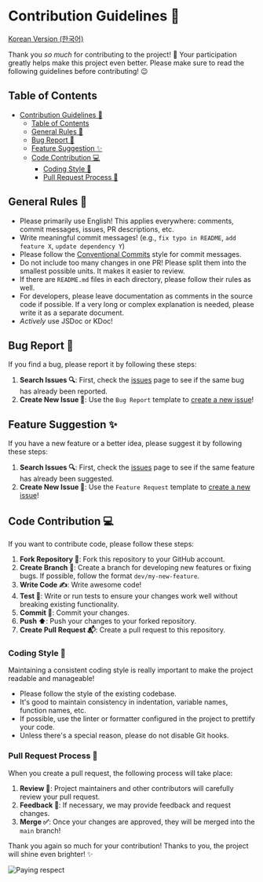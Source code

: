 # Contribution Guidelines 💖

[Korean Version (한국어)](CONTRIBUTING.ko.md)

Thank you *so much* for contributing to the project! 🥳 Your participation greatly helps make this project even better. Please make sure to read the following guidelines before contributing! 😉

## Table of Contents

- [Contribution Guidelines 💖](#contribution-guidelines-)
  - [Table of Contents](#table-of-contents)
  - [General Rules 📜](#general-rules-)
  - [Bug Report 🐛](#bug-report-)
  - [Feature Suggestion ✨](#feature-suggestion-)
  - [Code Contribution 💻](#code-contribution-)
    - [Coding Style 🎨](#coding-style-)
    - [Pull Request Process 🚀](#pull-request-process-)

## General Rules 📜
- Please primarily use English! This applies everywhere: comments, commit messages, issues, PR descriptions, etc.
- Write meaningful commit messages! (e.g., `fix typo in README`, `add feature X`, `update dependency Y`)
- Please follow the [Conventional Commits](https://www.conventionalcommits.org) style for commit messages.
- Do not include too many changes in one PR! Please split them into the smallest possible units. It makes it easier to review.
- If there are `README.md` files in each directory, please follow their rules as well.
- For developers, please leave documentation as comments in the source code if possible. If a very long or complex explanation is needed, please write it as a separate document.
- *Actively* use JSDoc or KDoc!

## Bug Report 🐛

If you find a bug, please report it by following these steps:

1.  **Search Issues 🔍**: First, check the [issues](https://github.com/concertypin/ArisuTalk/issues?q=is%3Aissue%20label%3At%3Abug) page to see if the same bug has already been reported.
2.  **Create New Issue 📝**: Use the `Bug Report` template to [create a new issue](https://github.com/concertypin/ArisuTalk/issues/new?template=bug_report.md)!

## Feature Suggestion ✨

If you have a new feature or a better idea, please suggest it by following these steps:

1.  **Search Issues 🔍**: First, check the [issues](https://github.com/concertypin/ArisuTalk/issues?q=is%3Aissue%20label%3A%22t%3Anew%20feature%22) page to see if the same feature has already been suggested.
2.  **Create New Issue 📝**: Use the `Feature Request` template to [create a new issue](https://github.com/concertypin/ArisuTalk/issues/new?template=feature_request.md)!

## Code Contribution 💻

If you want to contribute code, please follow these steps:

1.  **Fork Repository 🍴**: Fork this repository to your GitHub account.
2.  **Create Branch 🌱**: Create a branch for developing new features or fixing bugs. If possible, follow the format `dev/my-new-feature`.
3.  **Write Code ✍️**: Write awesome code!
4.  **Test 🧪**: Write or run tests to ensure your changes work well without breaking existing functionality.
5.  **Commit 💾**: Commit your changes.
6.  **Push ⬆️**: Push your changes to your forked repository.
7.  **Create Pull Request 📬**: Create a pull request to this repository.

### Coding Style 🎨

Maintaining a consistent coding style is really important to make the project readable and manageable!
*   Please follow the style of the existing codebase.
*   It's good to maintain consistency in indentation, variable names, function names, etc.
*   If possible, use the linter or formatter configured in the project to prettify your code.
*   Unless there's a special reason, please do not disable Git hooks.

### Pull Request Process 🚀

When you create a pull request, the following process will take place:

1.  **Review 👀**: Project maintainers and other contributors will carefully review your pull request.
2.  **Feedback 💬**: If necessary, we may provide feedback and request changes.
3.  **Merge ✅**: Once your changes are approved, they will be merged into the `main` branch!

Thank you again so much for your contribution! Thanks to you, the project will shine even brighter! ✨

![Paying respect](https://media1.tenor.com/m/wOlC5m7NikkAAAAd/%EC%A0%9C%EB%A6%AC%EC%9D%B8%EC%82%AC-%EC%A1%B4%EC%A4%91.gif)